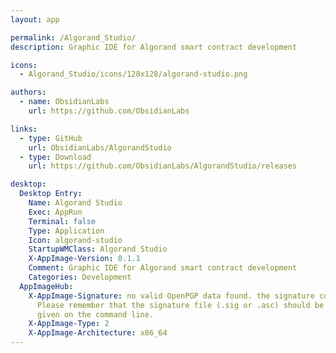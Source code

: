 ```yaml
---
layout: app

permalink: /Algorand_Studio/
description: Graphic IDE for Algorand smart contract development

icons:
  - Algorand_Studio/icons/128x128/algorand-studio.png

authors:
  - name: ObsidianLabs
    url: https://github.com/ObsidianLabs

links:
  - type: GitHub
    url: ObsidianLabs/AlgorandStudio
  - type: Download
    url: https://github.com/ObsidianLabs/AlgorandStudio/releases

desktop:
  Desktop Entry:
    Name: Algorand Studio
    Exec: AppRun
    Terminal: false
    Type: Application
    Icon: algorand-studio
    StartupWMClass: Algorand Studio
    X-AppImage-Version: 0.1.1
    Comment: Graphic IDE for Algorand smart contract development
    Categories: Development
  AppImageHub:
    X-AppImage-Signature: no valid OpenPGP data found. the signature could not be verified.
      Please remember that the signature file (.sig or .asc) should be the first file
      given on the command line.
    X-AppImage-Type: 2
    X-AppImage-Architecture: x86_64
---
```

